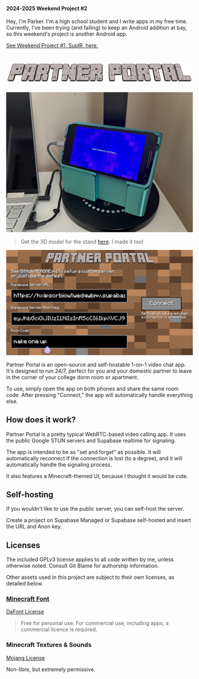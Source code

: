 #### 2024-2025 Weekend Project #2

Hey, I'm Parker. I'm a high school student and I write apps in my free time. Currently, I've been trying (and failing)
to keep an Android addition at bay, so this weekend's project is another Android app.

[See Weekend Project #1, SupIR, here.](https://github.com/regulad/SupIR)

# ![Partner Portal](./app/src/main/assets/splash.png)

![IRL Demo](./IMG_2739.jpg)

> Get the 3D model for the stand [here](https://www.printables.com/model/1028254-motorola-g4-play-static-stand). I made
> it too!

![In-App Demo](./Screenshot_20241005-000919.png)

Partner Portal is an open-source and self-hostable 1-on-1 video chat app. It's designed to run 24/7, perfect for you and
your domestic partner to leave in the corner of your college dorm room or apartment.

To use, simply open the app on both phones and share the same room code. After pressing "Connect," the app will
automatically handle everything else.

## How does it work?

Partner Portal is a pretty typical WebRTC-based video calling app. It uses the public Google STUN servers and Supabase
realtime for signaling.

The app is intended to be as "set and forget" as possible. It will automatically reconnect if the connection is lost (to
a degree), and it will automatically handle the signaling process.

It also features a Minecraft-themed UI, because I thought it would be cute.

## Self-hosting

If you wouldn't like to use the public server, you can self-host the server.

Create a project on Supabase Managed or Supabase self-hosted and insert the URL and Anon key.

## Licenses

The included GPLv3 license applies to all code written by me, unless otherwise noted. Consult Git Blame for authorship information.

Other assets used in this project are subject to their own licenses, as detailed below.

### [Minecraft Font](https://www.dafont.com/minecraft.font)

[DaFont License](https://www.dafont.com/faq.php#copyright)

> Free for personal use. For commercial use, including apps, a commercial licence is required.

### Minecraft Textures & Sounds

[Mojang License](https://www.minecraft.net/en-us/usage-guidelines)

Non-libre, but extremely permissive.
